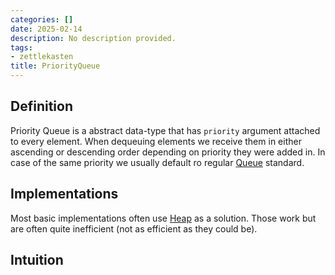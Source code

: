 ```yaml
---
categories: []
date: 2025-02-14
description: No description provided.
tags:
- zettlekasten
title: PriorityQueue
---
```


## Definition

Priority Queue is a abstract data-type that has `priority` argument attached to every element. When dequeuing elements we receive them in either ascending or descending order depending on priority they were added in. In case of the same priority we usually default ro regular [Queue](Queue.md) standard.

## Implementations

Most basic implementations often use [Heap](Heap.md) as a solution. Those work but are often quite inefficient (not as efficient as they could be). 

## Intuition